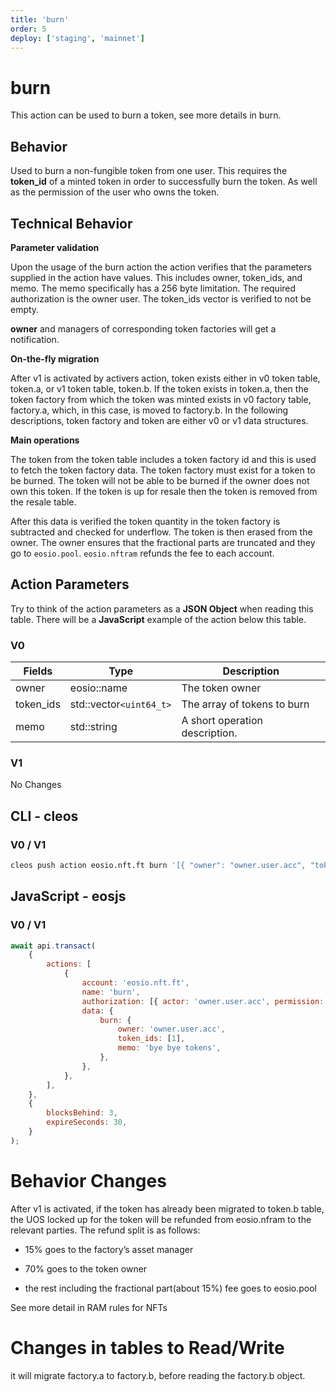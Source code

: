 ```yaml
---
title: 'burn'
order: 5
deploy: ['staging', 'mainnet']
---
```


# burn

This action can be used to burn a token, see more details in burn.

## Behavior

Used to burn a non-fungible token from one user. This requires the **token_id** of a minted token in order to successfully burn the token. As well as the permission of the user who owns the token.

## Technical Behavior

**Parameter validation**

Upon the usage of the burn action the action verifies that the parameters supplied in the action have values. This includes owner, token_ids, and memo. The memo specifically has a 256 byte limitation. The required authorization is the owner user. The token_ids vector is verified to not be empty.

**owner** and managers of corresponding token factories will get a notification.

**On-the-fly migration**

After v1 is activated by activers action, token exists either in v0 token table, token.a, or v1 token table, token.b.
If the token exists in token.a, then the token factory from which the token was minted exists in v0 factory table, factory.a, which, in this case, is moved to factory.b.
In the following descriptions, token factory and token are either v0 or v1 data structures.

**Main operations**

The token from the token table includes a token factory id and this is used to fetch the token factory data. The token factory must exist for a token to be burned. The token will not be able to be burned if the owner does not own this token. If the token is up for resale then the token is removed from the resale table.

After this data is verified the token quantity in the token factory is subtracted and checked for underflow. The token is then erased from the owner. The owner ensures that the fractional parts are truncated and they go to `eosio.pool`.
`eosio.nftram` refunds the fee to each account.

## Action Parameters

Try to think of the action parameters as a **JSON Object** when reading this table. There will be a **JavaScript** example of the action below this table.

### V0

| Fields    | Type                    | Description                    |
| --------- | ----------------------- | ------------------------------ |
| owner     | eosio::name             | The token owner                |
| token_ids | std::vector`<uint64_t>` | The array of tokens to burn    |
| memo      | std::string             | A short operation description. |

### V1

No Changes

## CLI - cleos

### V0 / V1

```bash
cleos push action eosio.nft.ft burn '[{ "owner": "owner.user.acc", "token_ids": [1], "memo": "bye bye tokens" }]' -p owner.user.acc@active
```

## JavaScript - eosjs

### V0 / V1

```js
await api.transact(
    {
        actions: [
            {
                account: 'eosio.nft.ft',
                name: 'burn',
                authorization: [{ actor: 'owner.user.acc', permission: 'active' }],
                data: {
                    burn: {
                        owner: 'owner.user.acc',
                        token_ids: [1],
                        memo: 'bye bye tokens',
                    },
                },
            },
        ],
    },
    {
        blocksBehind: 3,
        expireSeconds: 30,
    }
);
```

# Behavior Changes

After v1 is activated, if the token has already been migrated to token.b table, the UOS locked up for the token will be refunded from eosio.nfram to the relevant parties. The refund split is as follows:

-   15% goes to the factory’s asset manager

-   70% goes to the token owner

-   the rest including the fractional part(about 15%) fee goes to eosio.pool

See more detail in RAM rules for NFTs

# Changes in tables to Read/Write

it will migrate factory.a to factory.b, before reading the factory.b object.
